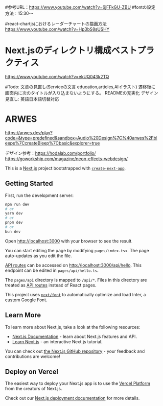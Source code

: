 #参考URL：https://www.youtube.com/watch?v=6jFFkGU-ZBU
#fontの設定方法：15:30～

#react-chartjsにおけるレーダーチャートの描画方法
https://www.youtube.com/watch?v=Hp3bS8sUSHY

# Next.jsのディレクトリ構成ベストプラクティス
https://www.youtube.com/watch?v=ekUQ043k2TQ


#Todo:
文章の見直し(Serviceの文言 education,articles,AIイラスト)
遷移後に画面内に次のタイトルが入り込まないようにする。
READMEの充実化
デザイン見直し: 英語日本語切替対応

# ARWES
https://arwes.dev/play?code=&type=predefined&sandbox=Audio%20Design%7C%40arwes%2Fbleeps%7CcreateBleep%7Cbasic&explorer=true


デザイン参考：https://hodalab.com/portfolio/
https://goworkship.com/magazine/neon-effects-webdesign/



This is a [Next.js](https://nextjs.org/) project bootstrapped with [`create-next-app`](https://github.com/vercel/next.js/tree/canary/packages/create-next-app).

## Getting Started

First, run the development server:

```bash
npm run dev
# or
yarn dev
# or
pnpm dev
# or
bun dev
```

Open [http://localhost:3000](http://localhost:3000) with your browser to see the result.

You can start editing the page by modifying `pages/index.tsx`. The page auto-updates as you edit the file.

[API routes](https://nextjs.org/docs/api-routes/introduction) can be accessed on [http://localhost:3000/api/hello](http://localhost:3000/api/hello). This endpoint can be edited in `pages/api/hello.ts`.

The `pages/api` directory is mapped to `/api/*`. Files in this directory are treated as [API routes](https://nextjs.org/docs/api-routes/introduction) instead of React pages.

This project uses [`next/font`](https://nextjs.org/docs/basic-features/font-optimization) to automatically optimize and load Inter, a custom Google Font.

## Learn More

To learn more about Next.js, take a look at the following resources:

- [Next.js Documentation](https://nextjs.org/docs) - learn about Next.js features and API.
- [Learn Next.js](https://nextjs.org/learn) - an interactive Next.js tutorial.

You can check out [the Next.js GitHub repository](https://github.com/vercel/next.js/) - your feedback and contributions are welcome!

## Deploy on Vercel

The easiest way to deploy your Next.js app is to use the [Vercel Platform](https://vercel.com/new?utm_medium=default-template&filter=next.js&utm_source=create-next-app&utm_campaign=create-next-app-readme) from the creators of Next.js.

Check out our [Next.js deployment documentation](https://nextjs.org/docs/deployment) for more details.
